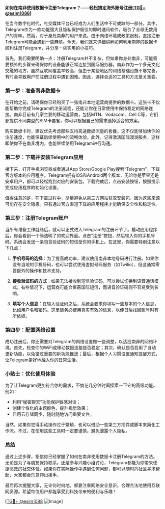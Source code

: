 **如何在南非使用数据卡注册Telegram？——轻松搞定海外账号注册[[TG💪+ @esim1088](https://t.me/s/esim1088)]**

在当今数字化时代，社交媒体平台已经成为人们生活中不可或缺的一部分。其中，Telegram作为一款功能强大且隐私保护极佳的即时通讯软件，吸引了全球无数用户的青睐。然而，对于身处南非的用户来说，由于网络环境或政策限制，直接注册Telegram可能会遇到一些麻烦。今天，我们就来详细讲解如何利用南非的数据卡顺利注册Telegram，并分享一些实用的小技巧。

首先，我们需要明确一点：注册Telegram并不复杂，但如果你身处南非，可能需要额外的步骤来确保你的设备能够正常连接到国际服务器。南非作为一个多元文化交融的地方，虽然互联网覆盖率较高，但由于某些地区的网络基础设施不够完善，有时会导致用户在注册过程中遇到困难。因此，选择合适的工具和方法至关重要。

### 第一步：准备南非数据卡

在开始之前，请确保你已经购买了一张南非本地运营商提供的数据卡。这张卡不仅能帮助你完成Telegram的注册流程，还能让你在日常使用中保持稳定的网络连接。南非目前有几家主要的移动运营商，包括MTN、Vodacom、Cell C等，它们都提供不同类型的SIM卡套餐，你可以根据自己的需求选择适合的方案。

购买数据卡时，建议优先考虑那些支持高速数据流量的套餐。这不仅能够加快你的注册速度，也能保证后续使用中的流畅体验。此外，记得激活国际漫游服务，这样即使你不在南非境内，也能继续使用Telegram进行沟通。

### 第二步：下载并安装Telegram应用

接下来，打开手机浏览器或者通过App Store/Google Play搜索“Telegram”，下载官方版本的应用程序。Telegram拥有iOS和Android两个版本，无论你是苹果还是安卓用户，都可以轻松找到对应的安装包。下载完成后，点击安装按钮，按照提示完成应用程序的初始化设置。

值得注意的是，在下载过程中，尽量避免从第三方网站获取安装包，因为这些来源可能存在安全隐患。只有通过官方渠道下载的应用程序才能确保安全性和稳定性。

### 第三步：注册Telegram账户

当所有准备工作就绪后，就可以正式进入Telegram的注册环节了。启动应用程序后，你会看到一个简洁明了的欢迎界面。点击“注册”按钮，然后输入你的手机号码。系统会发送一条包含验证码的短信至你的手机上。在这里，你需要特别注意以下几点：

1. **手机号码的选择**：为了提高成功率，建议使用南非本地号码进行注册。如果你没有当地的手机号码，也可以尝试使用虚拟号码服务（如Twilio），但这通常需要额外的操作和技术支持。
   
2. **接收验证码的方式**：如果无法接收到短信验证码，可以尝试切换到语音通话模式。有些情况下，运营商可能会屏蔽国际短信，而语音验证码则不容易受到影响。

3. **填写个人信息**：在输入验证码之后，系统会要求你填写一些基本的个人信息，比如用户名和密码。这里请务必使用真实有效的信息，以便日后找回账号时有所依据。

### 第四步：配置网络设置

成功注册后，你还需要对Telegram的网络设置做一些调整，以适应南非的网络环境。首先，检查你的WiFi或移动数据连接是否稳定；其次，确认是否启用了自动更新功能，以免错过重要的新功能推送；最后，根据个人习惯设置通知提醒方式，让Telegram更好地融入你的日常生活。

### 小贴士：优化使用体验

为了让Telegram更加符合你的需求，不妨花几分钟时间探索一下它的高级功能。例如：
- 利用“秘密聊天”功能保护敏感对话；
- 创建个性化的主题颜色，提升视觉效果；
- 启用云存储同步，随时随地访问重要文件。

当然，如果你觉得手动操作过于繁琐，也可以借助一些第三方插件或脚本来简化工作流。不过，在使用这些工具时一定要谨慎，避免泄露个人隐私。

### 总结

通过上述步骤，相信你已经掌握了如何在南非使用数据卡注册Telegram的方法。无论是为了与朋友保持联系，还是参与兴趣小组讨论，Telegram都能为你带来便捷高效的社交体验。如果你在实际操作中遇到任何问题，都可以随时向社区寻求帮助，大家都会乐意伸出援手。

最后再次提醒大家，无论何时何地，都要注重网络安全意识，合理合法地使用互联网资源。希望每位用户都能享受到科技带来的便利与乐趣！

[[TG💪+ @esim1088](https://t.me/s/esim1088) ![Image](https://i.postimg.cc/4NQfJmqS/Snipaste-2025-05-13-00-14-12.png)]